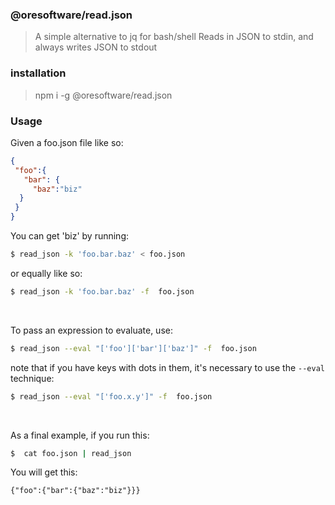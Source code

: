 

### @oresoftware/read.json

> A simple alternative to jq for bash/shell
> Reads in JSON to stdin, and always writes JSON to stdout

### installation

> npm i -g @oresoftware/read.json


### Usage

Given a foo.json file like so:

```json 
{
 "foo":{
   "bar": {
     "baz":"biz"
  }
 }
}

```

You can get 'biz' by running:

```bash
$ read_json -k 'foo.bar.baz' < foo.json
```

or equally like so:

```bash
$ read_json -k 'foo.bar.baz' -f  foo.json
```

<br>

To pass an expression to evaluate, use:

```bash
$ read_json --eval "['foo']['bar']['baz']" -f  foo.json
```

note that if you have keys with dots in them, it's necessary to use the `--eval` technique:


```bash
$ read_json --eval "['foo.x.y']" -f  foo.json
```


<br>

As a final example, if you run this:

```bash
$  cat foo.json | read_json
```

You will get this:

```console
{"foo":{"bar":{"baz":"biz"}}}
```
